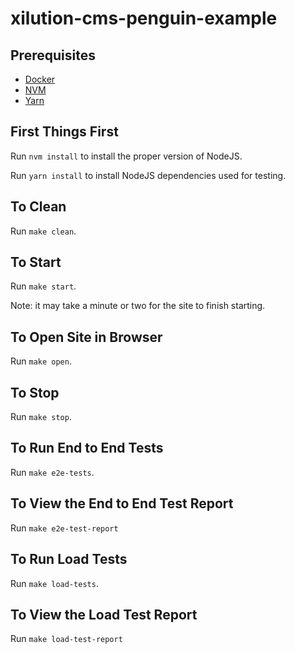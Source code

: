 # xilution-cms-penguin-example

## Prerequisites

* [Docker](https://www.docker.com/)
* [NVM](https://github.com/nvm-sh/nvm)
* [Yarn](https://yarnpkg.com/)

## First Things First

Run `nvm install` to install the proper version of NodeJS.

Run `yarn install` to install NodeJS dependencies used for testing.

## To Clean

Run `make clean`.

## To Start

Run `make start`.

Note: it may take a minute or two for the site to finish starting.

## To Open Site in Browser

Run `make open`.

## To Stop

Run `make stop`.

## To Run End to End Tests

Run `make e2e-tests`.

## To View the End to End Test Report

Run `make e2e-test-report`

## To Run Load Tests

Run `make load-tests`.

## To View the Load Test Report

Run `make load-test-report`
